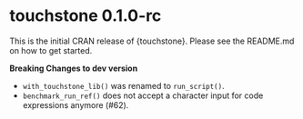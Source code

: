 # touchstone 0.1.0-rc

This is the initial CRAN release of {touchstone}. Please see the README.md on 
how to get started.

**Breaking Changes to dev version**

* `with_touchstone_lib()` was renamed to `run_script()`.
* `benchmark_run_ref()` does not accept a character input for code expressions
  anymore (#62).
